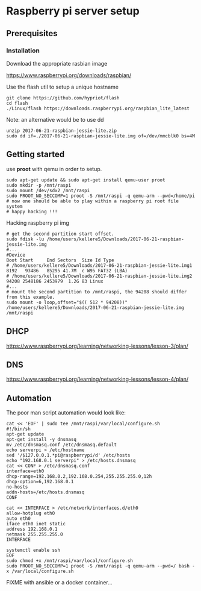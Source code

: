 # Raspberry pi server setup

## Prerequisites

### Installation

Download the appropriate rasbian image

https://www.raspberrypi.org/downloads/raspbian/

Use the flash util to setup a unique hostname

```
git clone https://github.com/hypriot/flash
cd flash
./Linux/flash https://downloads.raspberrypi.org/raspbian_lite_latest
```

Note: an alternative would be to use dd

```
unzip 2017-06-21-raspbian-jessie-lite.zip
sudo dd if=./2017-06-21-raspbian-jessie-lite.img of=/dev/mmcblk0 bs=4M
```

## Getting started

use **proot** with qemu in order to setup.

```
sudo apt-get update && sudo apt-get install qemu-user proot
sudo mkdir -p /mnt/raspi
sudo mount /dev/sdx2 /mnt/raspi
sudo PROOT_NO_SECCOMP=1 proot -S /mnt/raspi -q qemu-arm --pwd=/home/pi
# now one should be able to play within a raspberry pi root file system
# happy hacking !!!
```

Hacking raspberry pi img

```
# get the second partition start offset.
sudo fdisk -lu /home/users/kellere5/Downloads/2017-06-21-raspbian-jessie-lite.img
#...
#Device                                                              Boot Start     End Sectors  Size Id Type
# /home/users/kellere5/Downloads/2017-06-21-raspbian-jessie-lite.img1       8192   93486   85295 41.7M  c W95 FAT32 (LBA)
# /home/users/kellere5/Downloads/2017-06-21-raspbian-jessie-lite.img2      94208 2548186 2453979  1.2G 83 Linux
#...
# mount the second partition to /mnt/raspi, the 94208 should differ from this example.
sudo mount -o loop,offset="$(( 512 * 94208))" /home/users/kellere5/Downloads/2017-06-21-raspbian-jessie-lite.img /mnt/raspi
```

## DHCP

https://www.raspberrypi.org/learning/networking-lessons/lesson-3/plan/

## DNS

https://www.raspberrypi.org/learning/networking-lessons/lesson-4/plan/

## Automation

The poor man script automation would look like:

```
cat << 'EOF' | sudo tee /mnt/raspi/var/local/configure.sh
#!/bin/sh
apt-get update
apt-get install -y dnsmasq
mv /etc/dnsmasq.conf /etc/dnsmasq.default
echo serverpi > /etc/hostname
sed '/$127.0.0.1.*pi@raspberrypi/d' /etc/hosts
echo "192.168.0.1 serverpi" > /etc/hosts.dnsmasq
cat << CONF > /etc/dnsmasq.conf
interface=eth0
dhcp-range=192.168.0.2,192.168.0.254,255.255.255.0,12h
dhcp-option=6,192.168.0.1
no-hosts
addn-hosts=/etc/hosts.dnsmasq
CONF

cat << INTERFACE > /etc/network/interfaces.d/eth0
allow-hotplug eth0
auto eth0
iface eth0 inet static
address 192.168.0.1
netmask 255.255.255.0
INTERFACE

systemctl enable ssh
EOF
sudo chmod +x /mnt/raspi/var/local/configure.sh
sudo PROOT_NO_SECCOMP=1 proot -S /mnt/raspi -q qemu-arm --pwd=/ bash -x /var/local/configure.sh
```

FIXME with ansible or a docker container...

